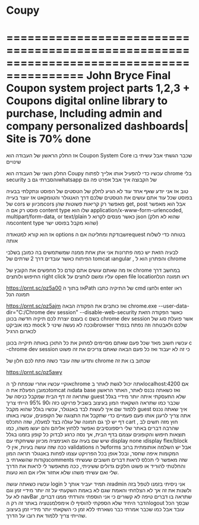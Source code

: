 # Coupy
=========================================================================================
John Bryce Final Coupon system project parts 1,2,3 + Coupons digital online library to purchase, Including admin and company personalized dashboards| Site is 70% done
=========================================================================================
אז החלק הראשון של העבודה הוא Coupon System Core
שכבר הגשתי אבל עשיתי בו שינויים 

החלק השני של העבודה הוא Coupy עכשיו כדי להפעיל אותו אלייך לפתוח chrome בלי security והסברתי גם בwhatsapp של הקבוצה איך אבל אפרט פה גם 

טוב אז אני יודע שאף אחד עוד לא הגיע לחלק של הטסטים של הפוסט ונתקלתי בבעיה בפוסט שכל עוד אתם עושים את הטסטים שלכם דרך האנגולר והטומקאט אז יווצר בעייה של
cors
מכיוון שcors
מאפשר רק קריאות פשוטות שהן 
get, post
אבל הוא מאפשר פוסט רק אם ה
content type
שלו הוא
application/x-www-form-urlencoded, multipart/form-data, or text/plain
כאשר מנסים לקרוא ל
json
 (שהוא לא חלק מהcontent type שהוא מקבל בפוסט ישר)

אז הוא קורא למטאודה options שבודקת ומחליטה אם הrequest בטוחה כדי לשלוח אותה

לבעיה הזאת יש כמה פתרונות אני אתן אחת ממנה שמשתמשים בה כמובן בשלבי הפיתוח כאשר עובדים דרך 2 שרתים של tomcat וangular , והפתרון הוא ל chrome

אז מה שאתם עושים אתם קודם כל מחפשים את הקובץ של chrome במחשב דרך החיפוש ולוחצים right click עליו ומשם לוחצים על open file locationראו תמונה הנל

https://prnt.sc/pz5a00
אז בתוך הPath של התיקיה כתבו cmd ולחצו enter ראו תמונה הנל

https://prnt.sc/pz5ajm
ואז כותבים את הפקודה הבאה chrome.exe --user-data-dir="C:/Chrome dev session" --disable-web-security
כאשר הפקודה הזאת בעצם יוצרת לכם תיקיה חדשה בכונן c בשם chrome dev session אשר פועלת סוג של כמו אוביקט mock וככה לא נעשה שינוי לbrowser שלכם ולאבטחה וזה נפתח בנפרד לכארום הרגיל

עכשיו חשוב מאד שכל פעם שאתם מסיימים למחוק את כל התוכן באותה תיקייה בכונן c -chrome dev session כי זה לא יעבוד ואז כל פעם הבאה שאתם צריכים את זה פשוט

ותדעו שזה עובד כשזה פתח לכם חלון של chrome שכתוב בו את זה

https://prnt.sc/pz5awy

אוקיי עכשיו אחרי שנפתח לך הchrome אתה יכול לגשת לאתר בlocalhost:4200 אם כמובן הפעלת את הtomcat והdata base ואז כשאתה נכנס לאתר, האתר הראשון שתראה זה דף הבית שמקבל כניסה של guest שלא התעסקתי איתה יותר מידיי בגלל שכבר כמו שתראה השקאתי המון בעיצוב בשביל פרויקט כזה ו90 95% הייתי צריך ללמוד שם איך לעשות לבד באנגולר,
עכשיו בגלל שהוא מקבל guest איך שאתה נכנס אתה צריך לרענן אותו פעם פעמיים כדי שתקבל את התצוגה של הקופונים, עכשיו באותו דף יש לך גם תמונה של עגלה בצד למעלה, שזה התכלס cart , חוץ מזה תשים לב שהרבה דברים באתר שלי ריספונסיבים ואפשר ללחוץ אליהם והם יעשו משהו, כמו תוצאות חיפוש והקופונים עצמם בדף הבית, אך נסה כרגע לבדוק כל קופון בזמנו בגלל שיש שם בעיה עם האנימציה מכיוון ששיחקתי עם display none וdisplay flex/block ככה שזה עושה בעיות, אין לי validations של הforms אבל יש השלמה אותומתית ברוב המקומות איפה שחסר, ובכל אופן בכל הפרויקט עצמו לפחות באנגולר תראה המון נקודות שהשארתי בcomments שזה מאפשר לי תכלס לראות דברים חשובים שעשיתי והחלטתי להוריד או פשוט חלקים גדולים ששיניתי, ככה מתאפשר לי לראות את הדרך שלי ואם עשיתי משהו שלא אחזור אליו אם הוא טעות.

עכשיו כשאתה עושה login זה תמיד יעביר אותך לadmin אני ניסיתי בזמנו לטפל בזה ולשנות את זה אך לא הצלחתי והאמת שגם לא באמת השקעתי על זה יותר מידיי זמן וגם לא על navBar שתראה בו דברים טיפה לא קשורים כי אני הוספתי והורדתי ממנו דברים,
הדבר היחיד שלא הספקתי להוסיף לו אימפלמנטציה באתר זה רק הlogout שבסך הכל עובד אבל כמו שכבר אמרתי כבר נשארתי ללא זמן כי השקאתי יותר מידיי זמן בעיצוב שהייתי צריך ללמוד את רובו על הדרך.

